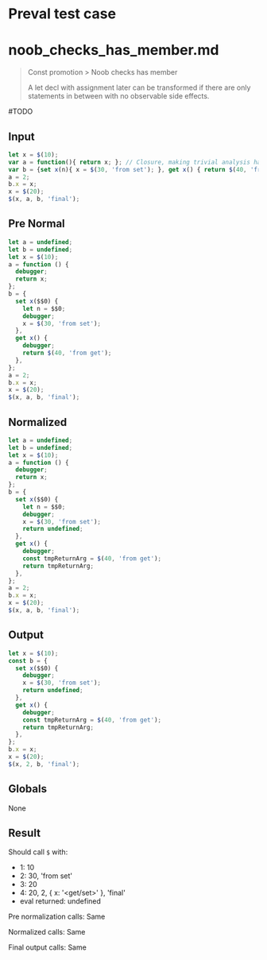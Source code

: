 # Preval test case

# noob_checks_has_member.md

> Const promotion > Noob checks has member
>
> A let decl with assignment later can be transformed if there are only statements in between with no observable side effects.

#TODO

## Input

`````js filename=intro
let x = $(10);
var a = function(){ return x; }; // Closure, making trivial analysis harder
var b = {set x(n){ x = $(30, 'from set'); }, get x() { return $(40, 'from get')}};
a = 2;
b.x = x;
x = $(20);
$(x, a, b, 'final');
`````

## Pre Normal

`````js filename=intro
let a = undefined;
let b = undefined;
let x = $(10);
a = function () {
  debugger;
  return x;
};
b = {
  set x($$0) {
    let n = $$0;
    debugger;
    x = $(30, 'from set');
  },
  get x() {
    debugger;
    return $(40, 'from get');
  },
};
a = 2;
b.x = x;
x = $(20);
$(x, a, b, 'final');
`````

## Normalized

`````js filename=intro
let a = undefined;
let b = undefined;
let x = $(10);
a = function () {
  debugger;
  return x;
};
b = {
  set x($$0) {
    let n = $$0;
    debugger;
    x = $(30, 'from set');
    return undefined;
  },
  get x() {
    debugger;
    const tmpReturnArg = $(40, 'from get');
    return tmpReturnArg;
  },
};
a = 2;
b.x = x;
x = $(20);
$(x, a, b, 'final');
`````

## Output

`````js filename=intro
let x = $(10);
const b = {
  set x($$0) {
    debugger;
    x = $(30, 'from set');
    return undefined;
  },
  get x() {
    debugger;
    const tmpReturnArg = $(40, 'from get');
    return tmpReturnArg;
  },
};
b.x = x;
x = $(20);
$(x, 2, b, 'final');
`````

## Globals

None

## Result

Should call `$` with:
 - 1: 10
 - 2: 30, 'from set'
 - 3: 20
 - 4: 20, 2, { x: '<get/set>' }, 'final'
 - eval returned: undefined

Pre normalization calls: Same

Normalized calls: Same

Final output calls: Same
